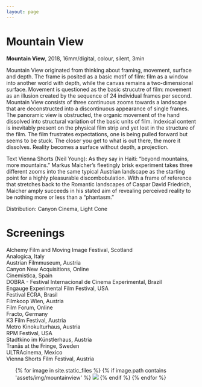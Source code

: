 ```yaml
---
layout: page
---
```


# Mountain View

<strong><b>Mountain View</b></strong>, 2018, 16mm/digital, colour, silent, 3min <br>

Mountain View originated from thinking about framing, movement, surface and depth. The frame is posited as a basic motif of film: film as a window into another world with depth, while the canvas remains a two-dimensional surface. Movement is questioned as the basic strucutre of film: movement as an illusion created by the sequence of 24 individual frames per second. Mountain View consists of three continuous zooms towards a landscape that are deconstructed into a discontinuous appearance of single frames. The panoramic view is obstructed, the organic movement of the hand dissolved into structural variation of the basic units of film. Indexical content is inevitably present on the physical film strip and yet lost in the structure of the film. The film frustrates expectations, one is being pulled forward but seems to be stuck. The closer you get to what is out there, the more it dissolves. Reality becomes a surface without depth, a projection.

Text Vienna Shorts (Neil Young): As they say in Haiti: “beyond mountains, more mountains.” Markus Maicher’s fleetingly brisk experiment takes three different zooms into the same typical Austrian landscape as the starting point for a highly pleasurable discombobulation. With a frame of reference that stretches back to the Romantic landscapes of Caspar David Friedrich, Maicher amply succeeds in his stated aim of revealing perceived reality to be nothing more or less than a “phantasm.”

Distribution: Canyon Cinema, Light Cone

# Screenings

Alchemy Film and Moving Image Festival, Scotland<br>
Analogica, Italy<br>
Austrian Filmmuseum, Austria<br>
Canyon New Acquisitions, Online<br>
Cinemistica, Spain<br>
DOBRA - Festival Internacional de Cinema Experimental, Brazil<br>
Engauge Experimental Film Festival, USA<br>
Festival ECRA, Brasil<br>
Filmkoop Wien, Austria<br>
Film Forum, Online<br>
Fracto, Germany<br>
K3 Film Festival, Austria<br>
Metro Kinokulturhaus, Austria<br>
RPM Festival, USA<br>
Stadtkino im Künstlerhaus, Austria<br>
Tranås at the Fringe, Sweden<br>
ULTRAcinema, Mexico<br>
Vienna Shorts Film Festival, Austria<br>

<ul>
{% for image in site.static_files %}
    {% if image.path contains 'assets/img/mountainview' %}
<img src="{{ image.path }}"/>
    {% endif %}
{% endfor %}
</ul>